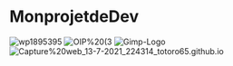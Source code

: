 # MonprojetdeDev

![wp1895395](https://github.com/totoro65/MonprojetdeDev-index.html/blob/main/wp1895395.png?raw=true)
![OIP%20(3](https://github.com/totoro65/MonprojetdeDev-index.html/blob/main/OIP%20(3).jpg?raw=true)
![Gimp-Logo](https://github.com/totoro65/MonprojetdeDev.html/blob/main/Gimp-Logo.png?raw=true)
![Capture%20web_13-7-2021_224314_totoro65.github.io](https://github.com/totoro65/MonprojetdeDev.html/blob/main/Capture%20web_13-7-2021_224314_totoro65.github.io.jpeg?raw=true)
